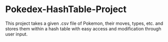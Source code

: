 # Pokedex-HashTable-Project
This project takes a given .csv file of Pokemon, their moves, types, etc. and stores them within a hash table with easy access and modification through user input.
